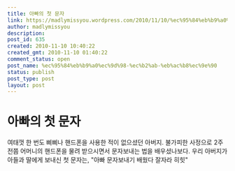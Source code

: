 ```yaml
---
title: 아빠의 첫 문자
link: https://madlymissyou.wordpress.com/2010/11/10/%ec%95%84%eb%b9%a0%ec%9d%98-%ec%b2%ab-%eb%ac%b8%ec%9e%90/
author: madlymissyou
description: 
post_id: 635
created: 2010-11-10 10:40:22
created_gmt: 2010-11-10 01:40:22
comment_status: open
post_name: %ec%95%84%eb%b9%a0%ec%9d%98-%ec%b2%ab-%eb%ac%b8%ec%9e%90
status: publish
post_type: post
layout: post
---
```


# 아빠의 첫 문자

여태껏 한 번도 삐삐나 핸드폰을 사용한 적이 없으셨던 아버지. 불가피한 사정으로 2주 전쯤 어머니의 핸드폰을 물려 받으시면서 문자보내는 법을 배우셨나보다. 우리 아버지가 아들과 딸에게 보내신 첫 문자는, "아빠 문자보내기 배웠다 잘자라 히힛"